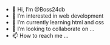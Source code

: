 - 👋 Hi, I’m @Boss24db
- 👀 I’m interested in web development
- 🌱 I’m currently learning html and css
- 💞️ I’m looking to collaborate on ...
- 📫 How to reach me ...

<!---
Boss24db/Boss24db is a ✨ special ✨ repository because its `README.md` (this file) appears on your GitHub profile.
You can click the Preview link to take a look at your changes.
--->
